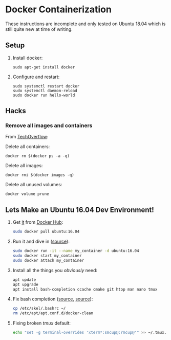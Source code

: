 # Docker Containerization

These instructions are incomplete and only tested on Ubuntu 18.04 which is still quite new at time of writing.

## Setup

1. Install docker:

       sudo apt-get install docker

2. Configure and restart:

       sudo systemctl restart docker
       sudo systemctl daemon-reload
       sudo docker run hello-world

## Hacks

### Remove all images and containers

From [TechOverflow](https://techoverflow.net/2013/10/22/docker-remove-all-images-and-containers/):

Delete all containers:

    docker rm $(docker ps -a -q)
    
Delete all images:

    docker rmi $(docker images -q)

Delete all unused volumes:

    docker volume prune

## Lets Make an Ubuntu 16.04 Dev Environment!

1. Get [it](https://hub.docker.com/_/ubuntu) from [Docker Hub](https://www.docker.com/products/docker-hub):

   ```sh
   sudo docker pull ubuntu:16.04
   ```

1. Run it and dive in ([source](https://dockercheatsheet.painlessdocker.com/)):

   ```sh
   sudo docker run -it --name my_container -d ubuntu:16.04
   sudo docker start my_container
   sudo docker attach my_container
   ```

1. Install all the things you _obviously_ need:

   ```sh
   apt update
   apt upgrade
   apt install bash-completion ccache cmake git htop man nano tmux
   ```

1. Fix bash completion ([source](https://askubuntu.com/a/203013/112190), [source](https://askubuntu.com/a/1026978/112190)):

   ```sh
   cp /etc/skel/.bashrc ~/
   rm /etc/apt/apt.conf.d/docker-clean
   ```
   
1. Fixing broken *tmux* default:

   ```sh
   echo "set -g terminal-overrides 'xterm*:smcup@:rmcup@'" >> ~/.tmux.conf
   ```
